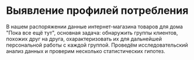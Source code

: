 # Выявление профилей потребления
В нашем распоряжении данные интернет-магазина товаров для дома "Пока все ещё тут", основная задача: обнаружить группы клиентов, похожих друг на друга, охарактеризовать их для дальнейшей персональной работы с каждой группой. Проведём исследовательский анализ данных и проверим несколько статистических гипотез.
